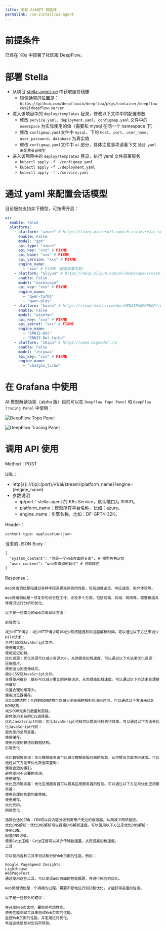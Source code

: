 ```yaml
---
title: 安装 AskGPT 智能体
permalink: /ce-install/ai-agent
---
```


# 前提条件

已经在 K8s 中部署了社区版 DeepFlow。

# 部署 Stella

- 从项目 [stella-agent-ce](https://github.com/deepflowio/stella-agent-ce) 中获取服务镜像
  - 镜像通常的位置是：`https://github.com/deepflowio/deepflow/pkgs/container/deepflow-ce%2Fdeepflow-server`
- 进入该项目中的 `deploy/templates` 目录，修改以下文件中的配置参数
  - 修改 `service.yaml`、`deployment.yaml`、`configmap.yaml` 文件中的 `namespace` 为实际使用的值（需要和 mysql 在同一个 namespace 下）
  - 修改 `configmap.yaml`文件中 `mysql`、下的 `host`、`port`、`user_name`、`user_password`、`database` 为真实值
  - 修改 `configmap.yaml`文件中 `ai` 部分，具体注意事项请看下文 `通过 yaml 来配置会话模型`
- 进入该项目中的 `deploy/templates` 目录，执行 yaml 文件部署服务
  - `kubectl apply -f ./configmap.yaml`
  - `kubectl apply -f ./deployment.yaml`
  - `kubectl apply -f ./service.yaml`

# 通过 yaml 来配置会话模型

目前服务支持如下模型，可按需开启：

```yaml
ai:
  enable: False
  platforms:
    - platform: "azure" # https://learn.microsoft.com/zh-cn/azure/ai-services/openai/
      enable: False
      model: "gpt"
      api_type: "azure"
      api_key: "xxx" # FIXME
      api_base: "xxx" # FIXME
      api_version: "xxx" # FIXME
      engine_name:
        - "xxx" # FIXME（模型部署名称）
    - platform: "aliyun" # https://help.aliyun.com/zh/dashscope/create-a-chat-foundation-model
      enable: False
      model: "dashscope"
      api_key: "xxx" # FIXME
      engine_name:
        - "qwen-turbo"
        - "qwen-plus"
    - platform: "baidu" # https://cloud.baidu.com/doc/WENXINWORKSHOP/index.html
      enable: False
      model: "qianfan"
      api_key: "xxx" # FIXME
      api_secret: "xxx" # FIXME
      engine_name:
        - "ERNIE-Bot"
        - "ERNIE-Bot-turbo"
    - platform: "zhipu" # https://open.bigmodel.cn/
      enable: False
      model: "zhipuai"
      api_key: "xxx" # FIXME
      engine_name:
        - "chatglm_turbo"
```

# 在 Grafana 中使用

AI 模型解读功能（alpha 版）目前可以在 `DeepFlow Topo Panel` 和 `DeepFlow Tracing Panel` 中使用：

![DeepFlow Topo Panel](https://yunshan-guangzhou.oss-cn-beijing.aliyuncs.com/pub/pic/2024052966570a950a6ac.png)

![DeepFlow Tracing Panel](https://yunshan-guangzhou.oss-cn-beijing.aliyuncs.com/pub/pic/2024052966570a93501df.png)

# 调用 API 使用

Method：POST

URL：

- http[s]:://{ip}:{port}/v1/ai/stream/{platform_name}?engine={engine_name}
- 参数说明
  - ip/port：stella-agent 的 K8s Service，默认端口为 30831。
  - platform_name：模型所在平台名称，比如：azure。
  - engine_name：引擎名称，比如：DF-GPT4-32K。

Header：

```
content-type: application/json
```

请求的 JSON Body：

```
{
  "system_content": "你是一个web方面的专家", # 模型角色定位
  "user_content": "web页面如何调优" # 问题描述
}
```

Response：

```text
Web页面调优是指通过各种手段来提高网页的性能，包括加载速度、响应速度、用户体验等。

Web页面调优是一项复杂的综合性工作，涉及多个方面，包括前端、后端、网络等。需要根据具体情况进行分析和优化。

以下是一些常见的Web页面调优方法：

前端优化

减少HTTP请求：减少HTTP请求可以减少网络延迟和浏览器解析时间。可以通过以下方法来减少HTTP请求：
合并CSS和JavaScript文件。
使用精灵图。
使用延迟加载。
优化资源：优化资源可以减少资源大小，从而提高加载速度。可以通过以下方法来优化资源：
压缩图片。
使用适当的图像格式。
缩小CSS和JavaScript文件。
合理使用缓存：缓存可以减少重复的网络请求，从而提高加载速度。可以通过以下方法来合理使用缓存：
设置合理的缓存头。
使用浏览器缓存。
优化DOM结构：合理的DOM结构可以减少浏览器的解析和渲染时间。可以通过以下方法来优化DOM结构：
减少DOM元素的数量和层级。
避免使用复杂的CSS选择器。
优化JavaScript代码：优化JavaScript代码可以提高代码执行效率。可以通过以下方法来优化JavaScript代码：
避免使用全局变量。
使用缓存。
使用合理的算法和数据结构。
后端优化

优化数据库查询：优化数据库查询可以减少数据库服务器的负载，从而提高页面响应速度。可以通过以下方法来优化数据库查询：
使用合适的索引。
避免使用不必要的查询。
使用缓存。
优化应用服务器：优化应用服务器可以提高应用服务器的性能。可以通过以下方法来优化应用服务器：
使用合理的负载均衡策略。
使用缓存。
优化代码。
网络优化

选择合适的CDN：CDN可以将内容分发到离用户更近的服务器，从而减少网络延迟。
优化DNS解析：优化DNS解析可以提高DNS解析速度。可以使用以下方法来优化DNS解析：
使用CDN。
配置DNS记录。
使用Gzip压缩：Gzip压缩可以减少传输数据量，从而提高加载速度。
工具

可以使用各种工具来测试和分析Web页面的性能，例如：

Google PageSpeed Insights
Lighthouse
WebPageTest
通过使用这些工具，可以发现Web页面的性能瓶颈，并进行相应的优化。

Web页面调优是一个持续的过程，需要不断地进行测试和优化，才能获得最佳的性能。

以下是一些额外的建议：

在开发Web页面时，要始终考虑性能。
使用性能测试工具来测试Web页面的性能。
监控Web页面的性能，并定期进行优化。
希望这些信息对您有所帮助。
```
